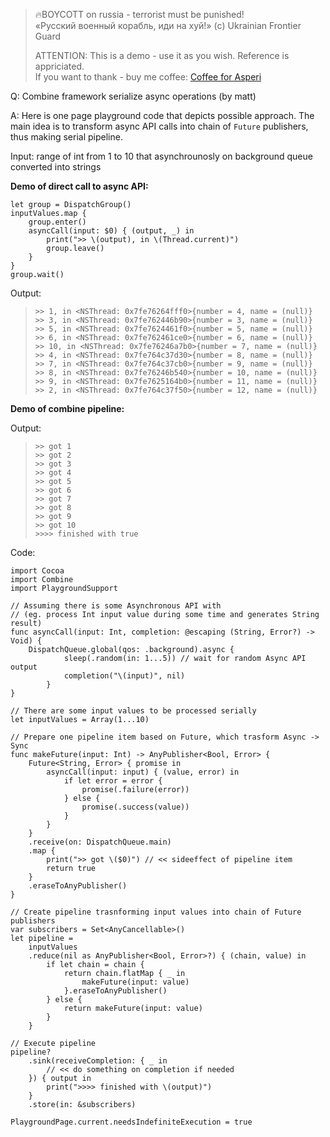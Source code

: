 >
> 🔥BOYCOTT on russia - terrorist must be punished!<br>
> «Русский военный корабль, иди на хуй!» (c) Ukrainian Frontier Guard
> 
> ATTENTION: This is a demo - use it as you wish. Reference is appriciated.<br>
> If you want to thank - buy me coffee: [Coffee for Asperi](https://secure.wayforpay.com/donate/asperi)
>

Q: Combine framework serialize async operations (by matt)

A: Here is one page playground code that depicts possible approach. The main idea is to transform async API calls into chain of `Future` publishers, thus making serial pipeline.

Input: range of int from 1 to 10 that asynchrounosly on background queue converted into strings

**Demo of direct call to async API:**

    let group = DispatchGroup()
    inputValues.map {
        group.enter()
        asyncCall(input: $0) { (output, _) in
            print(">> \(output), in \(Thread.current)")
            group.leave()
        }
    }
    group.wait()

Output:

>     >> 1, in <NSThread: 0x7fe76264fff0>{number = 4, name = (null)}
>     >> 3, in <NSThread: 0x7fe762446b90>{number = 3, name = (null)}
>     >> 5, in <NSThread: 0x7fe7624461f0>{number = 5, name = (null)}
>     >> 6, in <NSThread: 0x7fe762461ce0>{number = 6, name = (null)}
>     >> 10, in <NSThread: 0x7fe76246a7b0>{number = 7, name = (null)}
>     >> 4, in <NSThread: 0x7fe764c37d30>{number = 8, name = (null)}
>     >> 7, in <NSThread: 0x7fe764c37cb0>{number = 9, name = (null)}
>     >> 8, in <NSThread: 0x7fe76246b540>{number = 10, name = (null)}
>     >> 9, in <NSThread: 0x7fe7625164b0>{number = 11, name = (null)}
>     >> 2, in <NSThread: 0x7fe764c37f50>{number = 12, name = (null)}

**Demo of combine pipeline:**

Output:

>     >> got 1
>     >> got 2
>     >> got 3
>     >> got 4
>     >> got 5
>     >> got 6
>     >> got 7
>     >> got 8
>     >> got 9
>     >> got 10
>     >>>> finished with true


Code:

    import Cocoa
    import Combine
    import PlaygroundSupport
    
    // Assuming there is some Asynchronous API with
    // (eg. process Int input value during some time and generates String result)
    func asyncCall(input: Int, completion: @escaping (String, Error?) -> Void) {
        DispatchQueue.global(qos: .background).async {
                sleep(.random(in: 1...5)) // wait for random Async API output
                completion("\(input)", nil)
            }
    }
    
    // There are some input values to be processed serially
    let inputValues = Array(1...10)
    
    // Prepare one pipeline item based on Future, which trasform Async -> Sync
    func makeFuture(input: Int) -> AnyPublisher<Bool, Error> {
        Future<String, Error> { promise in
            asyncCall(input: input) { (value, error) in
                if let error = error {
                    promise(.failure(error))
                } else {
                    promise(.success(value))
                }
            }
        }
        .receive(on: DispatchQueue.main)
        .map {
            print(">> got \($0)") // << sideeffect of pipeline item
            return true
        }
        .eraseToAnyPublisher()
    }
    
    // Create pipeline trasnforming input values into chain of Future publishers
    var subscribers = Set<AnyCancellable>()
    let pipeline =
        inputValues
        .reduce(nil as AnyPublisher<Bool, Error>?) { (chain, value) in
            if let chain = chain {
                return chain.flatMap { _ in
                    makeFuture(input: value)
                }.eraseToAnyPublisher()
            } else {
                return makeFuture(input: value)
            }
        }
    
    // Execute pipeline
    pipeline?
        .sink(receiveCompletion: { _ in
            // << do something on completion if needed
        }) { output in
            print(">>>> finished with \(output)")
        }
        .store(in: &subscribers)
    
    PlaygroundPage.current.needsIndefiniteExecution = true
